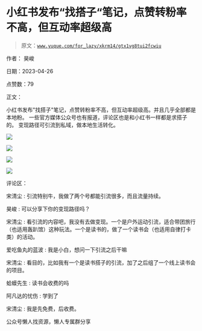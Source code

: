 # 小红书发布“找搭子“笔记，点赞转粉率不高，但互动率超级高

> 原文：[`www.yuque.com/for_lazy/xkrm14/gtx1vg8tui2fcwiu`](https://www.yuque.com/for_lazy/xkrm14/gtx1vg8tui2fcwiu)



作者： 昊峻



日期：2023-04-26



点赞数：79



正文：



小红书发布"找搭子"笔记，点赞转粉率不高，但互动率超级高。并且几乎全部都是本地粉。 一些官方媒体公众号也有报道，评论区也是和小红书一样都是求搭子的。 变现路径可引流到私域，做本地生活转化。



![](img/65f8fd709a6bc11a906116140d171708.png)



![](img/98929710f3a07f474f20be151e64ce0d.png)  

![](img/24b40a9040eece3dcab9d235526f58e2.png)



![](img/ab8d3ae5d37b165629e77ec90cd7a564.png)  

评论区：



宋清尘 : 引流特别牛，我做了两个号都能引流很多，而且流量持续。



昊峻 : 可以分享下你的变现路径吗？



宋清尘 : 看引流的内容吧，我没有去做变现。一个是户外运动引流，适合带团旅行（也适用轰趴馆）这种玩法。一个是读书的，做了一个读书会（也适用自律打卡类）的活动。



爱吃鱼丸的蓝波 : 我是小白，想问一下引流之后干嘛



宋清尘 : 看目的，比如我有一个是读书搭子的引流，加了之后组了一个线上读书会的项目。



蛤蟆先生 : 读书会收费的吗



阿凡达的忧伤 : 学到了



宋清尘 : 我是先免费，后收费。



公众号懒人找资源，懒人专属群分享

